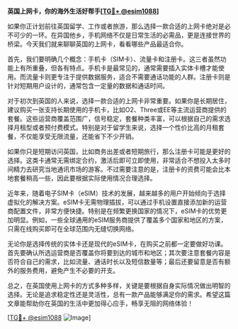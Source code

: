 **英国上网卡，你的海外生活好帮手[[TG💪+ @esim1088](https://t.me/s/esim1088)]**

如果你正计划前往英国留学、工作或者旅游，那么选择一款合适的上网卡绝对是必不可少的一环。在异国他乡，手机网络不仅是日常生活的必需品，更是连接世界的桥梁。今天我们就来聊聊英国的上网卡，看看哪些产品最适合你。

首先，我们要明确几个概念：手机卡（SIM卡）、流量卡和注册卡。这三者虽然功能上有所重叠，但各有特点。手机卡是最常见的，通常需要插入实体卡槽才能使用。而流量卡则更专注于提供数据服务，适合不需要通话功能的人群。注册卡则是针对短期用户设计的，通常包含一定量的数据和通话时间。

对于初次到英国的人来说，选择一款合适的上网卡非常重要。如果你是长期居住，建议购买一张支持长期使用的手机卡，比如O2、Three或EE等主流运营商提供的套餐。这些运营商覆盖范围广，信号稳定，套餐种类丰富，可以根据自己的需求选择月租型或者预付费模式。特别是对于留学生来说，选择一个性价比高的月租套餐，不仅能享受无限流量，还能省下不少开销。

如果你只是短期访问英国，比如商务出差或者短期旅行，那么注册卡可能是更好的选择。这类卡通常无需绑定合约，激活后即可立即使用，非常适合不想投入太多时间精力去研究当地通讯市场的游客。不过需要注意的是，注册卡的资费可能会比本地套餐稍高一些，因此要根据实际使用情况合理选择。

近年来，随着电子SIM卡（eSIM）技术的发展，越来越多的用户开始倾向于选择虚拟化的解决方案。eSIM卡无需物理插拔，可以通过手机设置直接添加新的运营商配置文件，非常方便快捷。特别是在频繁更换国家的情况下，eSIM卡的优势更加明显。例如，一些全球通用的eSIM服务商提供了覆盖多个国家和地区的方案，只需在线购买即可在全球范围内无缝切换网络。

无论你是选择传统的实体卡还是现代的eSIM卡，在购买之前都一定要做好功课。首先要确认所选运营商是否覆盖你将要到达的城市和地区；其次要注意套餐内容是否符合自己的需求，比如流量、通话时长以及短信数量等；最后还要留意是否有额外的服务费用，避免产生不必要的开支。

总之，在英国使用上网卡的方式多种多样，关键是要根据自身实际情况做出明智的选择。无论是追求稳定性还是灵活性，总有一款产品能够满足你的需求。希望这篇文章能帮助你在英国的生活中更加得心应手，畅享无阻的网络体验！

[[TG💪+ @esim1088](https://t.me/s/esim1088) ![Image](https://i.postimg.cc/4NQfJmqS/Snipaste-2025-05-13-00-14-12.png)]
